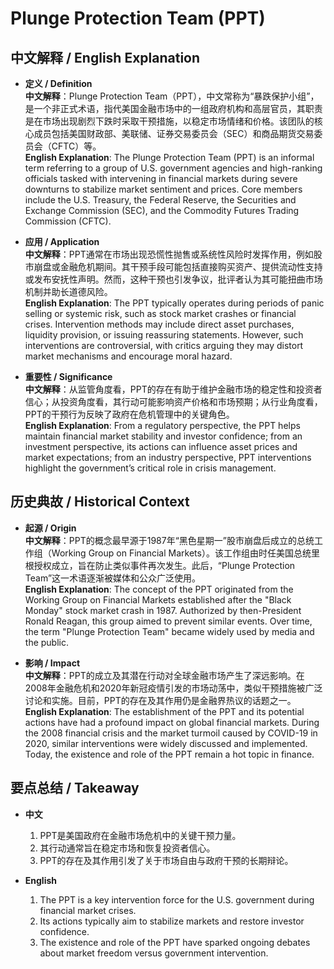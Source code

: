 # Plunge Protection Team (PPT)

## 中文解释 / English Explanation

* **定义 / Definition**  
  **中文解释**：Plunge Protection Team（PPT），中文常称为“暴跌保护小组”，是一个非正式术语，指代美国金融市场中的一组政府机构和高层官员，其职责是在市场出现剧烈下跌时采取干预措施，以稳定市场情绪和价格。该团队的核心成员包括美国财政部、美联储、证券交易委员会（SEC）和商品期货交易委员会（CFTC）等。  
  **English Explanation**: The Plunge Protection Team (PPT) is an informal term referring to a group of U.S. government agencies and high-ranking officials tasked with intervening in financial markets during severe downturns to stabilize market sentiment and prices. Core members include the U.S. Treasury, the Federal Reserve, the Securities and Exchange Commission (SEC), and the Commodity Futures Trading Commission (CFTC).

* **应用 / Application**  
  **中文解释**：PPT通常在市场出现恐慌性抛售或系统性风险时发挥作用，例如股市崩盘或金融危机期间。其干预手段可能包括直接购买资产、提供流动性支持或发布安抚性声明。然而，这种干预也引发争议，批评者认为其可能扭曲市场机制并助长道德风险。  
  **English Explanation**: The PPT typically operates during periods of panic selling or systemic risk, such as stock market crashes or financial crises. Intervention methods may include direct asset purchases, liquidity provision, or issuing reassuring statements. However, such interventions are controversial, with critics arguing they may distort market mechanisms and encourage moral hazard.

* **重要性 / Significance**  
  **中文解释**：从监管角度看，PPT的存在有助于维护金融市场的稳定性和投资者信心；从投资角度看，其行动可能影响资产价格和市场预期；从行业角度看，PPT的干预行为反映了政府在危机管理中的关键角色。  
  **English Explanation**: From a regulatory perspective, the PPT helps maintain financial market stability and investor confidence; from an investment perspective, its actions can influence asset prices and market expectations; from an industry perspective, PPT interventions highlight the government’s critical role in crisis management.

## 历史典故 / Historical Context

* **起源 / Origin**  
  **中文解释**：PPT的概念最早源于1987年“黑色星期一”股市崩盘后成立的总统工作组（Working Group on Financial Markets）。该工作组由时任美国总统里根授权成立，旨在防止类似事件再次发生。此后，“Plunge Protection Team”这一术语逐渐被媒体和公众广泛使用。  
  **English Explanation**: The concept of the PPT originated from the Working Group on Financial Markets established after the "Black Monday" stock market crash in 1987. Authorized by then-President Ronald Reagan, this group aimed to prevent similar events. Over time, the term "Plunge Protection Team" became widely used by media and the public.

* **影响 / Impact**  
  **中文解释**：PPT的成立及其潜在行动对全球金融市场产生了深远影响。在2008年金融危机和2020年新冠疫情引发的市场动荡中，类似干预措施被广泛讨论和实施。目前，PPT的存在及其作用仍是金融界热议的话题之一。  
  **English Explanation**: The establishment of the PPT and its potential actions have had a profound impact on global financial markets. During the 2008 financial crisis and the market turmoil caused by COVID-19 in 2020, similar interventions were widely discussed and implemented. Today, the existence and role of the PPT remain a hot topic in finance.

## 要点总结 / Takeaway

* **中文**  
  1. PPT是美国政府在金融市场危机中的关键干预力量。
  2. 其行动通常旨在稳定市场和恢复投资者信心。
  3. PPT的存在及其作用引发了关于市场自由与政府干预的长期辩论。

* **English**  
  1. The PPT is a key intervention force for the U.S. government during financial market crises.
  2. Its actions typically aim to stabilize markets and restore investor confidence.
  3. The existence and role of the PPT have sparked ongoing debates about market freedom versus government intervention.